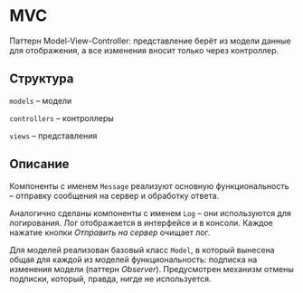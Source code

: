 MVC
===

Паттерн Model-View-Controller: представление берёт из модели данные для отображения, а все изменения вносит только через контроллер.

Структура
---------

`models` – модели

`controllers` – контроллеры

`views` – представления

Описание
--------

Компоненты с именем `Message` реализуют основную функциональность – отправку сообщения на сервер и обработку ответа.

Аналогично сделаны компоненты с именем `Log` – они используются для логирования. Лог отображается в интерфейсе и в консоли. Каждое нажатие кнопки *Отправить на сервер* очищает лог.

Для моделей реализован базовый класс `Model`, в который вынесена общая для каждой из моделей функциональность: подписка на изменения модели (паттерн *Observer*). Предусмотрен механизм отмены подписки, который, правда, нигде не используется.
